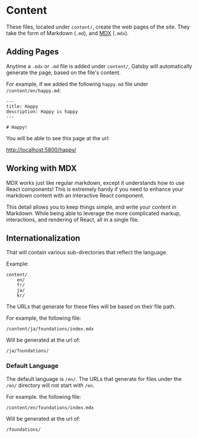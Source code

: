 # Content

These files, located under `content/`, create the web pages of the site. They take the form of Markdown (`.md`), and [MDX](https://mdxjs.com/) (`.mdx`).

## Adding Pages

Anytime a `.mdx` or `.md` file is added under `content/`, Gatsby will automatically generate the page, based on the file's content.

For example, if we added the following `happy.md` file under `/content/en/happy.md`:

```
---
title: Happy
description: Happy is happy
---

# Happy!
```

You will be able to see this page at the url:

[http://localhost:5800/happy/](http://localhost:5800/happy/)

## Working with MDX

MDX works just like regular markdown, except it understands how to use React components! This is extremely handy if you need to enhance your markdown content with an interactive React component.

This detail allows you to keep things simple, and write your content in Markdown. While being able to leverage the more complicated markup, interactions, and rendering of React, all in a single file.

## Internationalization

That will contain various sub-directories that reflect the language.

Example:

```
content/
	en/
	fr/
	ja/
	kr/
```

The URLs that generate for these files will be based on their file path.

For example, the following file:

```
/content/ja/foundations/index.mdx
```

Will be generated at the url of:

```
/ja/foundations/
```

### Default Language

The default language is `/en/`. The URLs that generate for files under the `/en/` directory will not start with `/en`.

For example. the following file:

```
/content/en/foundations/index.mdx
```

Will be generated at the url of:

```
/foundations/
```
